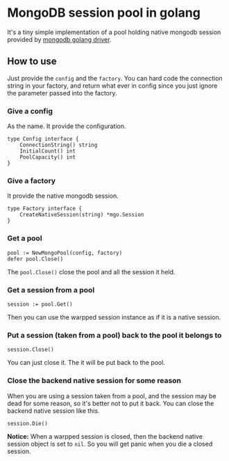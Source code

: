 # MongoDB session pool in golang

It's a tiny simple implementation of a pool holding native mongodb session provided by [mongodb golang driver](http://labix.org/mgo). 


## How to use

Just provide the `config` and the `factory`. You can hard code the connection string in your factory, and return what ever in config since you just ignore the parameter passed into the factory.


### Give a config

As the name. It provide the configuration.

```
type Config interface {
	ConnectionString() string
	InitialCount() int
	PoolCapacity() int
}
```


### Give a factory

It provide the native mongodb session.

```
type Factory interface {
	CreateNativeSession(string) *mgo.Session
}
```


### Get a pool

```
pool := NewMongoPool(config, factory)
defer pool.Close()
```

The `pool.Close()` close the pool and all the session it held.


### Get a session from a pool

```
session := pool.Get()
```

Then you can use the warpped session instance as if it is a native session.


### Put a session (taken from a pool) back to the pool it belongs to

```
session.Close()
```

You can just close it. The it will be put back to the pool.


### Close the backend native session for some reason

When you are using a session taken from a pool, and the session may be dead for some reason, so it's better not to put it back. You can close the backend native session like this.

```
session.Die()
```

**Notice:** When a warpped session is closed, then the backend native session object is set to `nil`. So you will get panic when you die a closed session.
